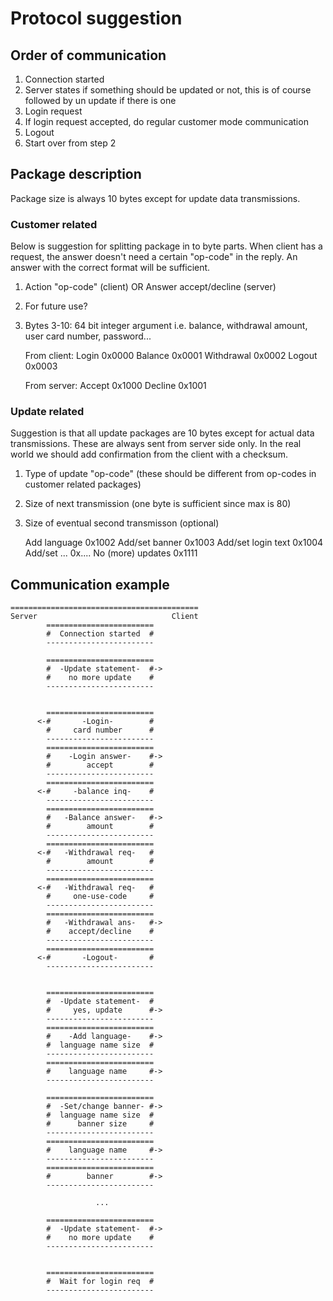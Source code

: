 # Protocol suggestion
## Order of communication
1. Connection started
2. Server states if something should be updated or not,
  this is of course followed by un update if there is one
3. Login request
4. If login request accepted, do regular customer mode 
   communication
5. Logout
6. Start over from step 2

## Package description
Package size is always 10 bytes except for update data
transmissions.
### Customer related
Below is suggestion for splitting package in to byte parts.
When client has a request, the answer doesn't need a certain
"op-code" in the reply. An answer with the correct format will
be sufficient.

1. Action "op-code" (client) OR Answer accept/decline (server)
2. For future use?
3. Bytes 3-10: 64 bit integer argument i.e. balance, withdrawal amount,
      user card number, password...

    From client:
    Login       0x0000
    Balance     0x0001
    Withdrawal  0x0002
    Logout      0x0003


    From server:
    Accept      0x1000
    Decline     0x1001

### Update related
Suggestion is that all update packages are 10 bytes except for actual
data transmissions. These are always sent from server side only. In 
the real world we should add confirmation from the client with a
checksum.

1. Type of update "op-code" (these should be different from op-codes 
   in customer related packages)
2. Size of next transmission (one byte is sufficient since max is 80)
3. Size of eventual second transmisson (optional)

    Add language        0x1002
    Add/set banner      0x1003
    Add/set login text  0x1004
    Add/set ...         0x....
    No (more) updates   0x1111


## Communication example
    ==========================================
    Server                              Client
            ========================
            #  Connection started  #
            ------------------------

            ========================
            #  -Update statement-  #->
            #    no more update    #
            ------------------------

            
            ========================
          <-#       -Login-        #
            #     card number      #
            ------------------------
            ========================
            #    -Login answer-    #->
            #        accept        #
            ------------------------
            ========================
          <-#     -balance inq-    #
            ------------------------
            ========================
            #   -Balance answer-   #->
            #        amount        #
            ------------------------
            ========================
          <-#   -Withdrawal req-   #
            #        amount        #
            ------------------------
            ========================
          <-#   -Withdrawal req-   #
            #     one-use-code     #
            ------------------------
            ========================
            #   -Withdrawal ans-   #->
            #    accept/decline    #
            ------------------------
            ========================
          <-#       -Logout-       #
            ------------------------
            
            
            ========================
            #  -Update statement-  #
            #     yes, update      #->
            ------------------------
            ========================
            #    -Add language-    #->
            #  language name size  #
            ------------------------
            ========================
            #    language name     #->
            ------------------------
            
            ========================
            #  -Set/change banner- #->
            #  language name size  #
            #      banner size     # 
            ------------------------
            ========================
            #    language name     #->
            ------------------------
            ========================
            #        banner        #->
            ------------------------

                       ...

            ========================
            #  -Update statement-  #->
            #    no more update    #
            ------------------------


            ========================
            #  Wait for login req  #
            ------------------------


